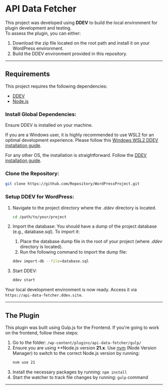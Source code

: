# API Data Fetcher

This project was developed using **DDEV** to build the local environment for plugin development and testing.  
To assess the plugin, you can either:  
1. Download the zip file located on the root path and install it on your WordPress environment.
2. Build the DDEV environment provided in this repository.

---

## Requirements

This project requires the following dependencies:

- [DDEV](https://ddev.readthedocs.io/en/stable/)
- [Node.js](https://nodejs.org/)


### Install Global Dependencies:
Ensure DDEV is installed on your machine.

If you are a Windows user, it is highly recommended to use WSL2 for an optimal development experience. Please follow this [Windows WSL2 DDEV installation guide](https://ddev.readthedocs.io/en/stable/users/install/ddev-installation/#wsl2-docker-ce-inside-install-script).

For any other OS, the installation is straightforward. Follow the [DDEV installation guide](https://ddev.readthedocs.io/en/stable/).

### Clone the Repository:
```bash
git clone https://github.com/Repository/WordPressProject.git
```

### Setup DDEV for WordPress:
1. Navigate to the project directory where the *.ddev* directory is located.
   ```bash
   cd /path/to/your/project
   ```

2. Import the database:
   You should have a dump of the project database (e.g., database.sql). To import it:
   1. Place the database dump file in the root of your project (where *.ddev* directory is located).
   2. Run the following command to import the dump file:
   ```bash
   ddev import-db --file=database.sql
   ```

3. Start DDEV:
   ```bash
   ddev start
   ```

Your local development environment is now ready. Access it via `https://api-data-fetcher.ddev.site`.

---

## The Plugin

This plugin was built using Gulp.js for the Frontend. If you're going to work on the frontend, follow these steps:

1. Go to the folder: `/wp-content/plugins/api-data-fetcher/gulp/`
2. Ensure you are using **Node.js version **21.x**. Use [nvm](https://github.com/nvm-sh/nvm) (Node Version Manager) to switch to the correct Node.js version by running: 
   ```bash
   nvm use 21
   ```
3. Install the necessary packages by running: `npm install` 
4. Start the watcher to track file changes by running: `gulp` command

---

